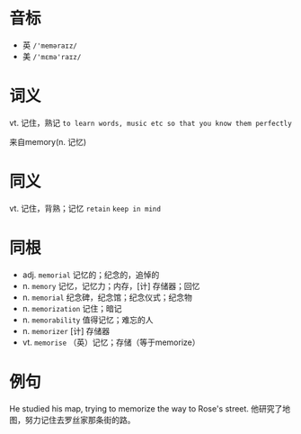 # 音标

- 英 `/'meməraɪz/`
- 美 `/'mɛmə'raɪz/`

# 词义

vt. 记住，熟记
`to learn words, music etc so that you know them perfectly`



来自memory(n. 记忆)

# 同义

vt. 记住，背熟；记忆
`retain` `keep in mind`

# 同根

- adj. `memorial` 记忆的；纪念的，追悼的
- n. `memory` 记忆，记忆力；内存，[计] 存储器；回忆
- n. `memorial` 纪念碑，纪念馆；纪念仪式；纪念物
- n. `memorization` 记住；暗记
- n. `memorability` 值得记忆；难忘的人
- n. `memorizer` [计] 存储器
- vt. `memorise` （英）记忆；存储（等于memorize）

# 例句

He studied his map, trying to memorize the way to Rose's street.
他研究了地图，努力记住去罗丝家那条街的路。


